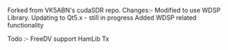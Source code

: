 Forked from VK5ABN's cudaSDR repo.
Changes:-
Modified to use WDSP Library.
Updating to Qt5.x - still in progress
Added WDSP related functionality

Todo :-
FreeDV support
HamLib
Tx


